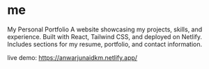 # me
My Personal Portfolio  A website showcasing my projects, skills, and experience. Built with React, Tailwind CSS, and deployed on Netlify. 
Includes sections for my resume, portfolio, and contact information. 

live demo: https://anwarjunaidkm.netlify.app/
